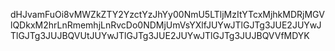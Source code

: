 dHJvamFuOi8vMWZkZTY2YzctYzJhYy00NmU5LTljMzItYTcxMjhkMDRjMGVlQDkxM2hrLnRmemhjLnRvcDo0NDMjUmVsYXlfJUYwJTlGJTg3JUE2JUYwJTlGJTg3JUJBQVUtJUYwJTlGJTg3JUE2JUYwJTlGJTg3JUJBQVVfMDYK